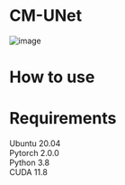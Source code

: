 # CM-UNet
![image](https://github.com/user-attachments/assets/95523698-abe3-486c-8ba0-8afaef072cac)

# How to use

# Requirements
Ubuntu 20.04  
Pytorch 2.0.0  
Python 3.8  
CUDA 11.8
